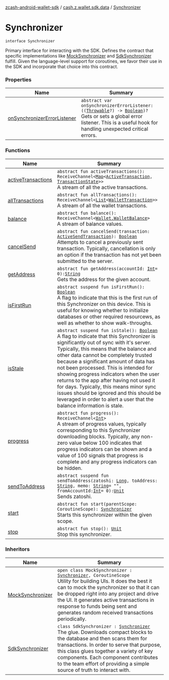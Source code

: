 [zcash-android-wallet-sdk](../../index.md) / [cash.z.wallet.sdk.data](../index.md) / [Synchronizer](./index.md)

# Synchronizer

`interface Synchronizer`

Primary interface for interacting with the SDK. Defines the contract that specific implementations like
[MockSynchronizer](../-mock-synchronizer/index.md) and [SdkSynchronizer](../-sdk-synchronizer/index.md) fulfill. Given the language-level support for coroutines, we favor their use
in the SDK and incorporate that choice into this contract.

### Properties

| Name | Summary |
|---|---|
| [onSynchronizerErrorListener](on-synchronizer-error-listener.md) | `abstract var onSynchronizerErrorListener: ((`[`Throwable`](https://kotlinlang.org/api/latest/jvm/stdlib/kotlin/-throwable/index.html)`?) -> `[`Boolean`](https://kotlinlang.org/api/latest/jvm/stdlib/kotlin/-boolean/index.html)`)?`<br>Gets or sets a global error listener. This is a useful hook for handling unexpected critical errors. |

### Functions

| Name | Summary |
|---|---|
| [activeTransactions](active-transactions.md) | `abstract fun activeTransactions(): ReceiveChannel<`[`Map`](https://kotlinlang.org/api/latest/jvm/stdlib/kotlin.collections/-map/index.html)`<`[`ActiveTransaction`](../-active-transaction/index.md)`, `[`TransactionState`](../-transaction-state/index.md)`>>`<br>A stream of all the active transactions. |
| [allTransactions](all-transactions.md) | `abstract fun allTransactions(): ReceiveChannel<`[`List`](https://kotlinlang.org/api/latest/jvm/stdlib/kotlin.collections/-list/index.html)`<`[`WalletTransaction`](../../cash.z.wallet.sdk.dao/-wallet-transaction/index.md)`>>`<br>A stream of all the wallet transactions. |
| [balance](balance.md) | `abstract fun balance(): ReceiveChannel<`[`Wallet.WalletBalance`](../../cash.z.wallet.sdk.secure/-wallet/-wallet-balance/index.md)`>`<br>A stream of balance values. |
| [cancelSend](cancel-send.md) | `abstract fun cancelSend(transaction: `[`ActiveSendTransaction`](../-active-send-transaction/index.md)`): `[`Boolean`](https://kotlinlang.org/api/latest/jvm/stdlib/kotlin/-boolean/index.html)<br>Attempts to cancel a previously sent transaction. Typically, cancellation is only an option if the transaction has not yet been submitted to the server. |
| [getAddress](get-address.md) | `abstract fun getAddress(accountId: `[`Int`](https://kotlinlang.org/api/latest/jvm/stdlib/kotlin/-int/index.html)` = 0): `[`String`](https://kotlinlang.org/api/latest/jvm/stdlib/kotlin/-string/index.html)<br>Gets the address for the given account. |
| [isFirstRun](is-first-run.md) | `abstract suspend fun isFirstRun(): `[`Boolean`](https://kotlinlang.org/api/latest/jvm/stdlib/kotlin/-boolean/index.html)<br>A flag to indicate that this is the first run of this Synchronizer on this device. This is useful for knowing whether to initialize databases or other required resourcews, as well as whether to show walk-throughs. |
| [isStale](is-stale.md) | `abstract suspend fun isStale(): `[`Boolean`](https://kotlinlang.org/api/latest/jvm/stdlib/kotlin/-boolean/index.html)<br>A flag to indicate that this Synchronizer is significantly out of sync with it's server. Typically, this means that the balance and other data cannot be completely trusted because a significant amount of data has not been processed. This is intended for showing progress indicators when the user returns to the app after having not used it for days. Typically, this means minor sync issues should be ignored and this should be leveraged in order to alert a user that the balance information is stale. |
| [progress](progress.md) | `abstract fun progress(): ReceiveChannel<`[`Int`](https://kotlinlang.org/api/latest/jvm/stdlib/kotlin/-int/index.html)`>`<br>A stream of progress values, typically corresponding to this Synchronizer downloading blocks. Typically, any non- zero value below 100 indicates that progress indicators can be shown and a value of 100 signals that progress is complete and any progress indicators can be hidden. |
| [sendToAddress](send-to-address.md) | `abstract suspend fun sendToAddress(zatoshi: `[`Long`](https://kotlinlang.org/api/latest/jvm/stdlib/kotlin/-long/index.html)`, toAddress: `[`String`](https://kotlinlang.org/api/latest/jvm/stdlib/kotlin/-string/index.html)`, memo: `[`String`](https://kotlinlang.org/api/latest/jvm/stdlib/kotlin/-string/index.html)` = "", fromAccountId: `[`Int`](https://kotlinlang.org/api/latest/jvm/stdlib/kotlin/-int/index.html)` = 0): `[`Unit`](https://kotlinlang.org/api/latest/jvm/stdlib/kotlin/-unit/index.html)<br>Sends zatoshi. |
| [start](start.md) | `abstract fun start(parentScope: CoroutineScope): `[`Synchronizer`](./index.md)<br>Starts this synchronizer within the given scope. |
| [stop](stop.md) | `abstract fun stop(): `[`Unit`](https://kotlinlang.org/api/latest/jvm/stdlib/kotlin/-unit/index.html)<br>Stop this synchronizer. |

### Inheritors

| Name | Summary |
|---|---|
| [MockSynchronizer](../-mock-synchronizer/index.md) | `open class MockSynchronizer : `[`Synchronizer`](./index.md)`, CoroutineScope`<br>Utility for building UIs. It does the best it can to mock the synchronizer so that it can be dropped right into any project and drive the UI. It generates active transactions in response to funds being sent and generates random received transactions periodically. |
| [SdkSynchronizer](../-sdk-synchronizer/index.md) | `class SdkSynchronizer : `[`Synchronizer`](./index.md)<br>The glue. Downloads compact blocks to the database and then scans them for transactions. In order to serve that purpose, this class glues together a variety of key components. Each component contributes to the team effort of providing a simple source of truth to interact with. |

